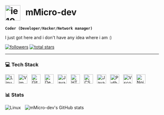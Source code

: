 # <img align="center" alt="ie10" width="50px" style="padding-right:10px;" src="https://icongr.am/devicon/couchdb-original.svg" /> mMicro-dev

**`Coder (Developer/Hacker/Network manager)`**

I just got here and i don't have any idea where i am :)

   <p align="left">
      <a href="https://github.com/mmicro-dev?tab=followers">
         <img alt="followers" title="Follow me on Github" src="https://custom-icon-badges.demolab.com/github/followers/mmicro-dev?color=236ad3&labelColor=1155ba&style=for-the-badge&logo=person-add&label=Follow&logoColor=white"/></a>
      <a href="https://github.com/mmicro-dev?tab=repositories&sort=stargazers">
         <img alt="total stars" title="Total stars on GitHub" src="https://custom-icon-badges.demolab.com/github/stars/mmicro-dev?color=55960c&style=for-the-badge&labelColor=488207&logo=star"/></a>
   </p>

---

### 💻 Tech Stack

<img align="left" alt="Linux" width="30px" style="padding-right:10px;" src="https://icongr.am/devicon/linux-original.svg?size=30&color=000000" />
<img align="left" alt="Vim" width="30px" style="padding-right:10px;" src="https://icongr.am/devicon/vim-original.svg?size=30&color=currentColor" />
<!-- <img align="left" alt="Redhat" width="30px" style="padding-right:10px;" src="https://icongr.am/devicon/redhat-original.svg?size=30&color=000000" /> -->
<img align="left" alt="Git" width="30px" style="padding-right:10px;" src="https://icongr.am/devicon/git-original.svg?size=30&color=currentColor" />
<img align="left" alt="Debian" width="30px" style="padding-right:10px;" src="https://icongr.am/devicon/debian-original.svg?size=30&color=currentColor" />
<img align="left" alt="Java" width="30px" style="padding-right:10px;" src="https://cdn.jsdelivr.net/gh/devicons/devicon/icons/java/java-original.svg"/>
<img align="left" alt="HTML" width="30px" style="padding-right:10px;" src="https://cdn.jsdelivr.net/gh/devicons/devicon/icons/html5/html5-original.svg" />
<img align="left" alt="CSS" width="30px" style="padding-right:10px;" src="https://icongr.am/devicon/css3-original.svg?size=30" />
<img align="left" alt="JavaScript" width="30px" style="padding-right:10px;" src="https://icongr.am/devicon/javascript-original.svg?size=30&color=ffdd00" />
<img align="left" alt="Python" width="30px" style="padding-right:10px;" src="https://icongr.am/devicon/python-original.svg?size=30&color=currentColor" />
<img align="left" alt="Vscode" width="30px" style="padding-right:10px;" src="https://cdn.jsdelivr.net/gh/devicons/devicon/icons/vscode/vscode-original.svg" />
<img align="left" alt="Nginx" width="30px" style="padding-right:10px;" src="https://icongr.am/devicon/nginx-original.svg?size=30&color=currentColor" />
<br />

#

### 📊 Stats
<img align="left" alt="Linux" style="padding-right:10px;" src="https://icongr.am/devicon/linux-original.svg?size=200&color=000000" />

![mMicro-dev's GitHub stats](https://github-readme-stats.vercel.app/api?username=mMicro-dev&show_icons=true&theme=gruvbox)

<!-- BEGIN YOUTUBE-CARDS -->
<!--
### 📺 Latest YouTube Videos
[![Everything You Need to Know about Git](https://ytcards.demolab.com/?id=K6Q31YkorUE&title=Everything+You+Need+to+Know+about+Git&lang=en&timestamp=1724864414&background_color=%230d1117&title_color=%23ffffff&stats_color=%23dedede&max_title_lines=1&width=250&border_radius=5&duration=1396 "Everything You Need to Know about Git")](https://www.youtube.com/watch?v=K6Q31YkorUE)
[![Abstraction - Java OOP](https://ytcards.demolab.com/?id=Om2kORezNu8&title=Abstraction+-+Java+OOP&lang=en&timestamp=1724774421&background_color=%230d1117&title_color=%23ffffff&stats_color=%23dedede&max_title_lines=1&width=250&border_radius=5&duration=59 "Abstraction - Java OOP")](https://www.youtube.com/watch?v=Om2kORezNu8)
[![Polymorphism - Java OOP](https://ytcards.demolab.com/?id=CWX3txO1jP0&title=Polymorphism+-+Java+OOP&lang=en&timestamp=1724688018&background_color=%230d1117&title_color=%23ffffff&stats_color=%23dedede&max_title_lines=1&width=250&border_radius=5&duration=56 "Polymorphism - Java OOP")](https://www.youtube.com/watch?v=CWX3txO1jP0)
[![Inheritance - Java OOP](https://ytcards.demolab.com/?id=I8rdKkcKbB0&title=Inheritance+-+Java+OOP&lang=en&timestamp=1724601613&background_color=%230d1117&title_color=%23ffffff&stats_color=%23dedede&max_title_lines=1&width=250&border_radius=5&duration=43 "Inheritance - Java OOP")](https://www.youtube.com/watch?v=I8rdKkcKbB0)
[![Encapsulation - Java OOP](https://ytcards.demolab.com/?id=OSn5A7W45dI&title=Encapsulation+-+Java+OOP&lang=en&timestamp=1724515231&background_color=%230d1117&title_color=%23ffffff&stats_color=%23dedede&max_title_lines=1&width=250&border_radius=5&duration=32 "Encapsulation - Java OOP")](https://www.youtube.com/watch?v=OSn5A7W45dI)
[![Java Data Types](https://ytcards.demolab.com/?id=SKS9UMVW5Mc&title=Java+Data+Types&lang=en&timestamp=1724414437&background_color=%230d1117&title_color=%23ffffff&stats_color=%23dedede&max_title_lines=1&width=250&border_radius=5&duration=54 "Java Data Types")](https://www.youtube.com/watch?v=SKS9UMVW5Mc)

me
-->
<!-- END YOUTUBE-CARDS -->
<!-- [<img src="https://custom-icon-badges.demolab.com/badge/-Subscribe%20For%20More-red?style=for-the-badge&logo=video&logoColor=white"/>](https://www.youtube.com/c/fknight?sub_confirmation=1) -->



<!-- ![GitHub Streak](https://streak-stats.demolab.com?user=ForrestKnight&theme=gruvbox&border_radius=4.5)

#
<!--
<details>
 <summary><h3>👨‍💻 Forrest's Coding Journey</h3></summary>
   I started my coding journey as a naive computer science student with a passion to learn everything I could about this programming world - code, unix, linux, theory. And all the while, teaching myself iOS development with a dream to build my own app, but that soon got overshadowed by my desire to excel in Java. A desire that landed me a full-stack software engineering job upon graduation. However, I had another desire I had been pursuing throughout this time - YouTube content creation. I eventually ended up quitting my software engineering job to pursue YouTube full-time, and that has been my focus ever since. But there's something that's always bothered me about my journey - abandoning my dream of building my own app to pursue the safe route, a job. Now I've already taken the leap away from that safety net into this uncomfortable, unexplored world that it being a creator. And it worked out, but again, it became comfortable. It's easier to create a video than go out on a ledge and build my own product. I do have to eat, at the end of the day, but I think it's time. It's time to get uncomfortable again. I have a burning desire to get back on the horse, and fulfill that dream younger me had of building my own app, my own product. And in order to do that, I'll be implmementing a few measures to streamline my YouTube content to focus more time on fulfilling that dream - a dream that I'll be ready to tackle in 2023 due to the measure I'm putting in place now until the end of 2022. Don't wait up, because I'm coming.

me
[website]: https://fkcodes.com
[youtube]: https://youtube.com/fknight
-->

